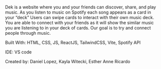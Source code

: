 Dek is a website where you and your friends can discover, share, and play music. As you listen to music on Spotify each song appears as a card in your “deck” Users can swipe cards to interact with their own music deck. You are able to connect with your friends as it will show the similar music you are listening to in your deck of cards. Our goal is to try and connect people through music.

Built With: HTML, CSS, JS, ReactJS, TailwindCSS, Vite, Spotify API 

IDE: VS code 

Created by: Daniel Lopez, Kayla Witecki, Esther Anne Ricardo 
